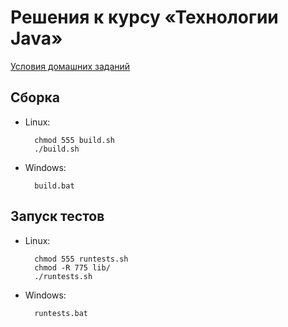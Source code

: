 Решения к курсу «Технологии Java»
====

[Условия домашних заданий](http://www.kgeorgiy.info/courses/java-advanced/homeworks.html)

Сборка
----

* Linux:

        chmod 555 build.sh
        ./build.sh

* Windows:

        build.bat
             
Запуск тестов
----

* Linux:

        chmod 555 runtests.sh
        chmod -R 775 lib/
        ./runtests.sh

* Windows:

        runtests.bat